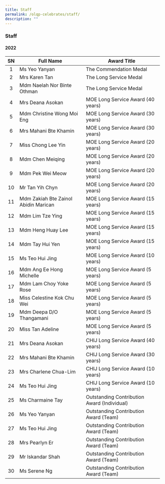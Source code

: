 ```yaml
---
title: Staff
permalink: /olqp-celebrates/staff/
description: ""
---
```

### Staff

#### 2022

| SN | Full Name | Award Title |
|:---:|---|---|
| 1 | Ms Yeo Yanyan | The Commendation Medal |
| 2 | Mrs Karen Tan | The Long Service Medal |
| 3 | Mdm Naelah Nor Binte Othman | The Long Service Medal |
| 4 | Mrs Deana Asokan | MOE Long Service Award (40 years) |
| 5 | Mdm Christine Wong Moi Eng | MOE Long Service Award (30 years) |
| 6 | Mrs Mahani Bte Khamin | MOE Long Service Award (30 years) |
| 7 | Miss Chong Lee Yin | MOE Long Service Award (20 years) |
| 8 | Mdm Chen Meiqing | MOE Long Service Award (20 years) |
| 9 | Mdm Pek Wei Meow | MOE Long Service Award (20 years) |
| 10 | Mr Tan Yih Chyn | MOE Long Service Award (20 years) |
| 11 | Mdm Zakiah Bte Zainol Abidin Marican | MOE Long Service Award (15 years) |
| 12 | Mdm Lim Tze Ying | MOE Long Service Award (15 years) |
| 13 | Mdm Heng Huay Lee | MOE Long Service Award (15 years) |
| 14 | Mdm Tay Hui Yen | MOE Long Service Award (15 years) |
| 15 | Ms Teo Hui Jing | MOE Long Service Award (10 years) |
| 16 | Mdm Ang Ee Hong Michelle | MOE Long Service Award (5 years) |
| 17 | Mdm Lam Choy Yoke Rose | MOE Long Service Award (5 years) |
| 18 | Miss Celestine Kok Chu Wei | MOE Long Service Award (5 years) |
| 19 | Mdm Deepa D/O Thangamani | MOE Long Service Award (5 years) |
| 20 | Miss Tan Adeline | MOE Long Service Award (5 years) |
| 21 | Mrs Deana Asokan | CHIJ Long Service Award (40 years) |
| 22 | Mrs Mahani Bte Khamin | CHIJ Long Service Award (30 years) |
| 23 | Mrs Charlene Chua-Lim | CHIJ Long Service Award (10 years) |
| 24 | Ms Teo Hui Jing | CHIJ Long Service Award (10 years) |
| 25 | Ms Charmaine Tay | Outstanding Contribution Award (Individual) |
| 26 | Ms Yeo Yanyan | Outstanding Contribution Award (Team) |
| 27 | Ms Teo Hui Jing | Outstanding Contribution Award (Team) |
| 28 | Mrs Pearlyn Er | Outstanding Contribution Award (Team) |
| 29 | Mr Iskandar Shah | Outstanding Contribution Award (Team) |
| 30 | Ms Serene Ng | Outstanding Contribution Award (Team) |